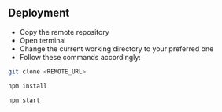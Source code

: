 ## Deployment

- Copy the remote repository
- Open terminal
- Change the current working directory to your preferred one
- Follow these commands accordingly:

```bash
git clone <REMOTE_URL>
```

```bash
npm install
```

```bash
npm start
```
